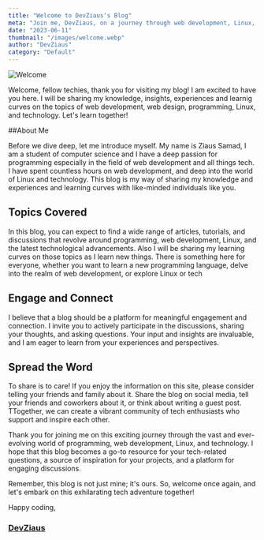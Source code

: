 ```yaml
---
title: "Welcome to DevZiaus's Blog"
meta: "Join me, DevZiaus, on a journey through web development, Linux, and technology. Get insights, learn from my experiences, and engage with the community on my blog."
date: "2023-06-11"
thumbnail: "/images/welcome.webp"
author: "DevZiaus"
category: "Default"
---
```


![Welcome](/images/welcome.webp)


Welcome, fellow techies, thank you for visiting my blog! I am excited to have you here. I will be sharing my knowledge, insights, experiences and learnig curves on the topics of web development, web design, programming, Linux, and technology. Let's learn together!

##About Me

Before we dive deep, let me introduce myself. My name is Ziaus Samad, I am a student of computer science and I have a deep passion for programming especially in the field of web development  and all things tech. I have spent countless hours on web development, and deep into the world of Linux and technology. This blog is my way of sharing my knowledge and experiences and learning curves with like-minded individuals like you.

## Topics Covered

In this blog, you can expect to find a wide range of articles, tutorials, and discussions that revolve around programming, web development, Linux, and the latest technological advancements. Also I will be sharing my learning curves on those topics as I learn new things. There is something here for everyone, whether you want to learn a new programming language, delve into the realm of web development, or explore Linux or tech


## Engage and Connect

I believe that a blog should be a platform for meaningful engagement and connection. I invite you to actively participate in the discussions, sharing your thoughts, and asking questions. Your input and insights are invaluable, and I am eager to learn from your experiences and perspectives.

## Spread the Word

To share is to care! If you enjoy the information on this site, please consider telling your friends and family about it. Share the blog on social media, tell your friends and coworkers about it, or think about writing a guest post. TTogether, we can create a vibrant community of tech enthusiasts who support and inspire each other.



Thank you for joining me on this exciting journey through the vast and ever-evolving world of programming, web development, Linux, and technology. I hope that this blog becomes a go-to resource for your tech-related questions, a source of inspiration for your projects, and a platform for engaging discussions.

Remember, this blog is not just mine; it's ours. So, welcome once again, and let's embark on this exhilarating tech adventure together!

Happy coding,

### <a href="https://devziaus.xyz" target="_blank">DevZiaus</a>